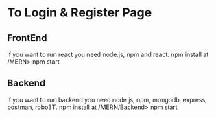 # To Login & Register Page

## FrontEnd
if you want to run react you need node.js, npm and react.
npm install at /MERN> 
npm start
## Backend
if you want to run backend you need node.js, npm, mongodb, express, postman, robo3T.
npm install at /MERN/Backend> 
npm start


